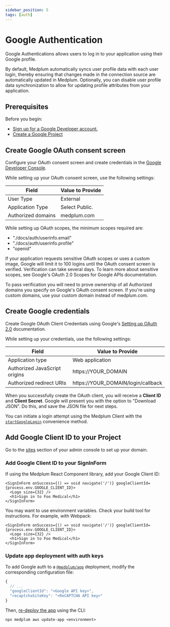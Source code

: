 ```yaml
---
sidebar_position: 5
tags: [auth]
---
```


# Google Authentication

Google Authentications allows users to log in to your application using their Google profile.

By default, Medplum automatically syncs user profile data with each user login, thereby ensuring that changes made in the connection source are automatically updated in Medplum. Optionally, you can disable user profile data synchronization to allow for updating profile attributes from your application.

## Prerequisites

Before you begin:

- [Sign up for a Google Developer account.](https://console.developers.google.com/)
- [Create a Google Project](https://support.google.com/googleapi/answer/6251787?ref_topic=7014522#zippy=%2Ccreate-a-project)

## Create Google OAuth consent screen

Configure your OAuth consent screen and create credentials in the [Google Developer Console](https://console.cloud.google.com/apis/credentials/consent).

While setting up your OAuth consent screen, use the following settings:

| Field              | Value to Provide |
| ------------------ | ---------------- |
| User Type          | External         |
| Application Type   | Select Public.   |
| Authorized domains | medplum.com      |

While setting up OAuth scopes, the minimum scopes required are:

- "./docs/auth/userinfo.email"
- "./docs/auth/userinfo.profile"
- "openid"

If your application requests sensitive OAuth scopes or uses a custom image, Google will limit it to 100 logins until the OAuth consent screen is verified. Verification can take several days. To learn more about sensitive scopes, see Google's OAuth 2.0 Scopes for Google APIs documentation.

To pass verification you will need to prove ownership of all Authorized domains you specify on Google's OAuth consent screen. If you're using custom domains, use your custom domain instead of medplum.com.

## Create Google credentials

Create Google OAuth Client Credentials using Google's [Setting up OAuth 2.0](https://support.google.com/googleapi/answer/6158849) documentation.

While setting up your credentials, use the following settings:

| Field                         | Value to Provide                   |
| ----------------------------- | ---------------------------------- |
| Application type              | Web application                    |
| Authorized JavaScript origins | https://YOUR_DOMAIN                |
| Authorized redirect URIs      | https://YOUR_DOMAIN/login/callback |

When you successfully create the OAuth client, you will receive a **Client ID** and **Client Secret**. Google will present you with the option to "Download JSON". Do this, and save the JSON file for next steps.

You can initiate a login attempt using the Medplum Client with the [`startGoogleLogin`](/docs/sdk/core.medplumclient.startgooglelogin) convenience method.

## Add Google Client ID to your Project

Go to the [sites](https://app.medplum.com/admin/sites) section of your admin console to set up your domain.

### Add Google Client ID to your SignInForm

If using the Medplum React Component library, add your Google Client ID:

```tsx
<SignInForm onSuccess={() => void navigate('/')} googleClientId={process.env.GOOGLE_CLIENT_ID}>
  <Logo size={32} />
  <h1>Sign in to Foo Medical</h1>
</SignInForm>
```

You may want to use environment variables. Check your build tool for instructions. For example, with Webpack:

```tsx
<SignInForm onSuccess={() => void navigate('/')} googleClientId={process.env.GOOGLE_CLIENT_ID}>
  <Logo size={32} />
  <h1>Sign in to Foo Medical</h1>
</SignInForm>
```

### Update app deployment with auth keys

To add Google auth to a [`@medplum/app`](/docs/app) deployment, modify the corresponding configuration file:

```js
{
  // ...
  "googleClientId": "<Google API key>",
  "recaptchaSiteKey": "<ReCAPTCHA API key>"
}
```

Then, [re-deploy the app](/docs/self-hosting/install-on-aws#deploy-the-app) using the CLI:

```
npx medplum aws update-app <environment>
```
